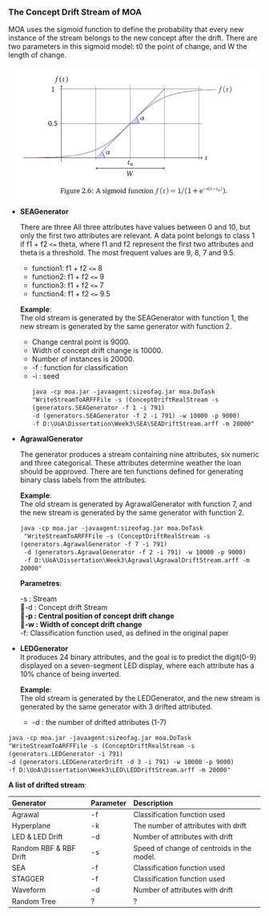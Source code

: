 ### The Concept Drift Stream of MOA

MOA uses the sigmoid function to define the probability that every new instance of the stream belongs to the new concept after the drift. There are two parameters in this sigmoid model: t0 the point of change, and W the length of change.

![](/assets/ch2/sigmoid.PNG)

* **SEAGenerator**

  There are three All three attributes have values between 0 and 10, but only the first two attributes are relevant. A data point belongs to class 1 if f1 + f2 `<=` theta, where f1 and f2 represent the first two attributes and theta is a threshold. The most frequent values are 9, 8, 7 and 9.5.

  * function1: f1 + f2 `<=` 8
  * function2: f1 + f2 `<=` 9
  * function3: f1 + f2 `<=` 7
  * function4: f1 + f2 `<=` 9.5

  **Example**:  
  The old stream is generated by the SEAGenerator with function 1, the new stream is generated by the same generator with function 2.

  * Change central point is 9000.
  * Width of concept drift change is 10000.
  * Number of instances is 20000.
  * -f : function for classification
  * -i : seed
    ```
    java -cp moa.jar -javaagent:sizeofag.jar moa.DoTask
    "WriteStreamToARFFFile -s (ConceptDriftRealStream -s (generators.SEAGenerator -f 1 -i 791) 
    -d (generators.SEAGenerator -f 2 -i 791) -w 10000 -p 9000) 
    -f D:\UoA\Dissertation\Week3\SEA\SEADriftStream.arff -m 20000"
    ```

* **AgrawalGenerator**

  The generator produces a stream containing nine attributes, six numeric and three categorical. These attributes determine weather the loan should be approved. There are ten functions defined for generating binary class labels from the attributes.

  **Example**:  
  The old stream is generated by AgrawalGenerator with function 7, and the new stream is generated by the same generator with function 2.

  ```
  java -cp moa.jar -javaagent:sizeofag.jar moa.DoTask
   "WriteStreamToARFFFile -s (ConceptDriftRealStream -s (generators.AgrawalGenerator -f 7 -i 791) 
   -d (generators.AgrawalGenerator -f 2 -i 791) -w 10000 -p 9000) 
   -f D:\UoA\Dissertation\Week3\Agrawal\AgrawalDriftStream.arff -m 20000"
  ```

  **Parametres**:

  -s : Stream  
  -d : Concept drift Stream  
  **-p : Central position of concept drift change  
  -w : Width of concept drift change**  
  -f: Classification function used, as defined in the original paper

* **LEDGenerator**  
  It produces 24 binary attributes, and the goal is to predict the digit\(0-9\) displayed on a seven-segment LED display, where each attribute has a 10% chance of being inverted.

  **Example**:  
  The old stream is generated by the LEDGenerator, and the new stream is generated by the same generator with 3 drifted attributed.

  * -d : the number of drifted attributes \(1-7\)

```
java -cp moa.jar -javaagent:sizeofag.jar moa.DoTask
"WriteStreamToARFFFile -s (ConceptDriftRealStream -s (generators.LEDGenerator -i 791)
-d (generators.LEDGeneratorDrift -d 3 -i 791) -w 10000 -p 9000) 
-f D:\UoA\Dissertation\Week3\LED\LEDDriftStream.arff -m 20000"
```

**A list of drifted stream**:

| Generator | Parameter | Description |
| :-- | :- | :--- |
| Agrawal | -f | Classification function used |
| Hyperplane | -k | The number of attributes with drift |
| LED & LED Drift | -d | Number of attributes with drift |
| Random RBF & RBF Drift | -s | Speed of change of centroids in the model. |
| SEA | -f | Classification function used |
| STAGGER | -f | Classification function used |
| Waveform | -d | Number of attributes with drift |
| Random Tree | ? | ? |



